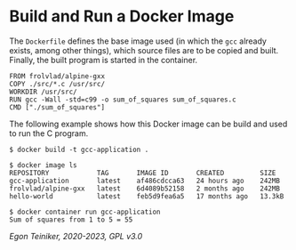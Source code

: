# Build and Run a Docker Image 

The `Dockerfile` defines the base image used (in which the `gcc` already exists, among other things), which source files are to be copied and built. Finally, the built program is started in the container.

```
FROM frolvlad/alpine-gxx
COPY ./src/*.c /usr/src/
WORKDIR /usr/src/
RUN gcc -Wall -std=c99 -o sum_of_squares sum_of_squares.c
CMD ["./sum_of_squares"]
```

The following example shows how this Docker image can be build and used to run the C program.

```
$ docker build -t gcc-application .

$ docker image ls
REPOSITORY            TAG       IMAGE ID       CREATED         SIZE
gcc-application       latest    af486cdcca63   24 hours ago    242MB
frolvlad/alpine-gxx   latest    6d4089b52158   2 months ago    242MB
hello-world           latest    feb5d9fea6a5   17 months ago   13.3kB
```

```
$ docker container run gcc-application
Sum of squares from 1 to 5 = 55
```

*Egon Teiniker, 2020-2023, GPL v3.0*